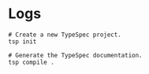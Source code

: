 # Logs

```shell
# Create a new TypeSpec project.
tsp init

# Generate the TypeSpec documentation.
tsp compile .
```
